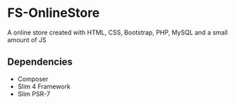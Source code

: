 # FS-OnlineStore
 A online store created with HTML, CSS, Bootstrap, PHP, MySQL and a small amount of JS



 ## Dependencies

- Composer
- Slim 4 Framework
- Slim PSR-7
